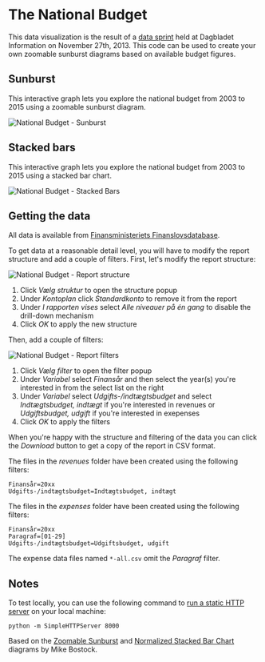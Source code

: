 The National Budget
===================

This data visualization is the result of a [data sprint](http://www.information.dk/databloggen/480268) held at Dagbladet Information on November 27th, 2013. This code can be used to create your own zoomable sunburst diagrams based on available budget figures.


Sunburst
--------

This interactive graph lets you explore the national budget from 2003 to 2015 using a zoomable sunburst diagram.

![National Budget - Sunburst](https://raw.githubusercontent.com/informeren/dataviz-budget/master/doc/sunburst.png)


Stacked bars
------------

This interactive graph lets you explore the national budget from 2003 to 2015 using a stacked bar chart.

![National Budget - Stacked Bars](https://raw.githubusercontent.com/informeren/dataviz-budget/master/doc/stacked.png)


Getting the data
----------------

All data is available from [Finansministeriets Finanslovsdatabase](http://www.oes-cs.dk/olapdatabase/finanslov/index.cgi).

To get data at a reasonable detail level, you will have to modify the report structure and add a couple of filters. First, let's modify the report structure:

![National Budget - Report structure](https://raw.githubusercontent.com/informeren/dataviz-budget/master/doc/structure.png)

1. Click _Vælg struktur_ to open the structure popup
2. Under _Kontoplan_ click _Standardkonto_ to remove it from the report
3. Under _I rapporten vises_ select _Alle niveauer på én gang_ to disable the drill-down mechanism
4. Click _OK_ to apply the new structure

Then, add a couple of filters:

![National Budget - Report filters](https://raw.githubusercontent.com/informeren/dataviz-budget/master/doc/filters.png)

1. Click _Vælg filter_ to open the filter popup
2. Under _Variabel_ select _Finansår_ and then select the year(s) you're interested in from the select list on the right
3. Under _Variabel_ select _Udgifts-/indtægtsbudget_ and select _Indtægtsbudget, indtægt_ if you're interested in revenues or _Udgiftsbudget, udgift_ if you're interested in exepenses
4. Click _OK_ to apply the filters

When you're happy with the structure and filtering of the data you can click the _Download_ button to get a copy of the report in CSV format.

The files in the _revenues_ folder have been created using the following filters:

    Finansår=20xx
    Udgifts-/indtægtsbudget=Indtægtsbudget, indtægt

The files in the _expenses_ folder have been created using the following filters:

    Finansår=20xx
    Paragraf=[01-29]
    Udgifts-/indtægtsbudget=Udgiftsbudget, udgift

The expense data files named `*-all.csv` omit the _Paragraf_ filter.


Notes
-----

To test locally, you can use the following command to [run a static HTTP server](https://gist.github.com/willurd/5720255) on your local machine:

    python -m SimpleHTTPServer 8000

Based on the [Zoomable Sunburst](http://bl.ocks.org/mbostock/4348373) and [Normalized Stacked Bar Chart](http://bl.ocks.org/mbostock/3886394) diagrams by Mike Bostock.
